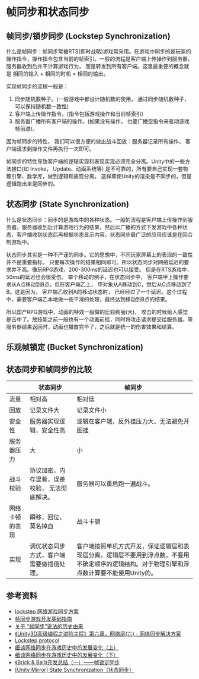 # 帧同步和状态同步

## 帧同步/锁步同步 (Lockstep Synchronization)

什么是帧同步：帧同步常被RTS(即时战略)游戏常采用。在游戏中同步的是玩家的操作指令，操作指令包含当前的帧索引。一般的流程是客户端上传操作到服务器，
服务器收到后并不计算游戏行为， 而是转发到所有客户端。这里最重要的概念就是 相同的输入 + 相同的时机 = 相同的输出。

实现帧同步的流程一般是：

1. 同步随机数种子。(一般游戏中都设计随机数的使用， 通过同步随机数种子，可以保持随机数一致性)
2. 客户端上传操作指令。(指令包括游戏操作和当前帧索引)
3. 服务器广播所有客户端的操作。(如果没有操作， 也要广播空指令来驱动游戏帧前进)。

因为帧同步的特性， 我们可以很方便的做出战斗回放：服务器记录所有操作， 客户端请求到操作文件再执行一次即可。

帧同步的特性导致客户端的逻辑实现和表现实现必须完全分离。Unity中的一些方法接口(如 Invoke， Update、动画系统等)
是不可靠的，所有要自己实现一套物理引擎、数学库，做到逻辑和表现分离。 这样即使Unity的渲染是不同步的，但是逻辑跑出来是同步的。

## 状态同步 (State Synchronization)

什么是状态同步：同步的是游戏中的各种状态。一般的流程是客户端上传操作到服务器，服务器收到后计算游戏行为的结果，然后以广播的方式下发游戏中各种状态，客户端收到状态后再根据状态显示内容。状态同步最广泛的应用应该是在回合制游戏中。

状态同步其实是一种不严谨的同步。它的思想中，不同玩家屏幕上的表现的一致性并不是重要指标，
只要每次操作的结果相同即可。所以状态同步对网络延迟的要求并不高。像玩RPG游戏，200-300ms的延迟也可以接受。
但是在RTS游戏中，50ms的延迟也会很受伤。
举个移动的例子，在状态同步中， 客户端甲上操作要求从A点移动到B点，但在客户端乙上， 甲对象从A移动到C，然后从C点移动到了B。这是因为，
客户端乙收到A的移动状态时， 已经经过了一个延迟。这个过程中，需要客户端乙本地做一些平滑的处理，最终达到移动到B点的结果。

所以国产RPG游戏中，动画的特效一般做的比较绚丽(大)，
攻击的时候给人感觉是击中了。放技能之前一般也有一个动画前摇，同时将攻击请求提交给服务器。等服务器结果返回时，动画也播放完毕了，之后就是统一的伤害效果和结算。

## 乐观帧锁定 (Bucket Synchronization)

## 状态同步和帧同步的比较

|         | 状态同步                    | 帧同步                                                                       |
|---------|-------------------------|---------------------------------------------------------------------------|
| 流量      | 相对高                     | 相对低                                                                       |
| 回放      | 记录文件大                   | 记录文件小                                                                     |
| 安全性     | 服务器实现逻辑，安全性高            | 逻辑在客户端，反外挂压力大、无法避免开图挂                                                     |
| 服务器压力   | 大                       | 小                                                                         |
| 战斗校验    | 协议加密，内存混肴，误差校验， 无法彻底解决。 | 服务器可以重启跑一遍战斗。                                                             |
| 网络卡顿的表现 | 瞬移，回位，莫名掉血	             | 战斗卡顿                                                                      |
| 实现      | 调优状态同步方式，客户端需要做插值处理。	   | 客户端按照单机方式开发，保证逻辑层和表现层分离。逻辑层不要用到浮点数，不要用不确定顺序的逻辑结构。对于物理引擎和浮点数计算要不能使用Unity的。 |

## 参考资料

- [lockstep 网络游戏同步方案](https://blog.codingnow.com/2018/08/lockstep.html)
- [帧同步游戏开发基础指南](https://mp.weixin.qq.com/s/ambS-XTKV_RllXG3F5FjcA)
- [关于 “帧同步”说法的历史由来](https://zhuanlan.zhihu.com/p/165293116)
- [《Unity3D高级编程之进阶主程》第六章，网络层(六) - 网络同步解决方案](http://www.luzexi.com/2019/07/14/Unity3D%E9%AB%98%E7%BA%A7%E7%BC%96%E7%A8%8B%E4%B9%8B%E8%BF%9B%E9%98%B6%E4%B8%BB%E7%A8%8B-%E7%BD%91%E7%BB%9C%E5%B1%826)
- [Lockstep protocol](https://en.wikipedia.org/wiki/Lockstep_protocol)
- [细谈网络同步在游戏历史中的发展变化（上）](https://zhuanlan.zhihu.com/p/130702310)
- [细谈网络同步在游戏历史中的发展变化（下）](https://zhuanlan.zhihu.com/p/336869551)
- [《Brick & Ball》开发总结（一）——帧锁定同步](https://musoucrow.github.io/2018/03/09/bnb_1/)
- [[Unity Mirror] State Synchronization（状态同步）](https://blog.csdn.net/u013716859/article/details/123317761)
